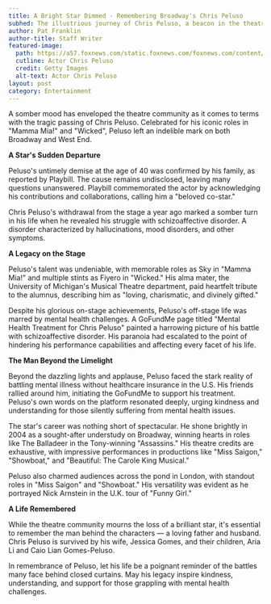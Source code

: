 ```yaml
---
title: A Bright Star Dimmed - Remembering Broadway's Chris Peluso
subhed: The illustrious journey of Chris Peluso, a beacon in the theatre realm, tragically comes to an end.
author: Pat Franklin
author-title: Staff Writer
featured-image: 
  path: https://a57.foxnews.com/static.foxnews.com/foxnews.com/content/uploads/2023/08/640/320/chris-peluso.jpg?ve=1&tl=1
  cutline: Actor Chris Peluso
  credit: Getty Images
  alt-text: Actor Chris Peluso
layout: post
category: Entertainment
---
```


A somber mood has enveloped the theatre community as it comes to terms with the tragic passing of Chris Peluso. Celebrated for his iconic roles in "Mamma Mia!" and "Wicked", Peluso left an indelible mark on both Broadway and West End.

**A Star's Sudden Departure**

Peluso's untimely demise at the age of 40 was confirmed by his family, as reported by Playbill. The cause remains undisclosed, leaving many questions unanswered. Playbill commemorated the actor by acknowledging his contributions and collaborations, calling him a "beloved co-star."

Chris Peluso's withdrawal from the stage a year ago marked a somber turn in his life when he revealed his struggle with schizoaffective disorder. A disorder characterized by hallucinations, mood disorders, and other symptoms.

**A Legacy on the Stage**

Peluso's talent was undeniable, with memorable roles as Sky in "Mamma Mia!" and multiple stints as Fiyero in "Wicked." His alma mater, the University of Michigan's Musical Theatre department, paid heartfelt tribute to the alumnus, describing him as "loving, charismatic, and divinely gifted."

Despite his glorious on-stage achievements, Peluso's off-stage life was marred by mental health challenges. A GoFundMe page titled "Mental Health Treatment for Chris Peluso" painted a harrowing picture of his battle with schizoaffective disorder. His paranoia had escalated to the point of hindering his performance capabilities and affecting every facet of his life.

**The Man Beyond the Limelight**

Beyond the dazzling lights and applause, Peluso faced the stark reality of battling mental illness without healthcare insurance in the U.S. His friends rallied around him, initiating the GoFundMe to support his treatment. Peluso's own words on the platform resonated deeply, urging kindness and understanding for those silently suffering from mental health issues.

The star's career was nothing short of spectacular. He shone brightly in 2004 as a sought-after understudy on Broadway, winning hearts in roles like The Balladeer in the Tony-winning "Assassins." His theatre credits are exhaustive, with impressive performances in productions like "Miss Saigon," "Showboat," and "Beautiful: The Carole King Musical."

Peluso also charmed audiences across the pond in London, with standout roles in "Miss Saigon" and "Showboat." His versatility was evident as he portrayed Nick Arnstein in the U.K. tour of "Funny Girl."

**A Life Remembered**

While the theatre community mourns the loss of a brilliant star, it's essential to remember the man behind the characters — a loving father and husband. Chris Peluso is survived by his wife, Jessica Gomes, and their children, Aria Li and Caio Lian Gomes-Peluso.

In remembrance of Peluso, let his life be a poignant reminder of the battles many face behind closed curtains. May his legacy inspire kindness, understanding, and support for those grappling with mental health challenges.
